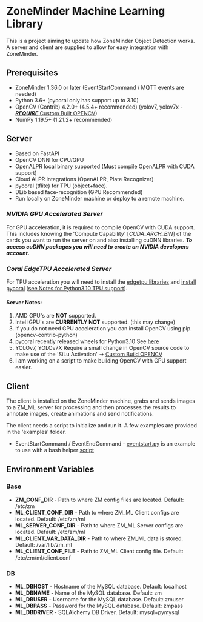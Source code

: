 # ZoneMinder Machine Learning Library 
This is a project aiming to update how ZoneMinder Object Detection works. 
A server and client are supplied to allow for easy integration with ZoneMinder.

## Prerequisites
- ZoneMinder 1.36.0 or later (EventStartCommand / MQTT events are needed)
- Python 3.6+ (pycoral only has support up to 3.10)
- OpenCV (Contrib) 4.2.0+ (4.5.4+ recommended) (yolov7, yolov7x - [**_REQUIRE_** Custom Built OPENCV](https://github.com/opencv/opencv/issues/22409 "SiLu Activation"))
- NumPy 1.19.5+ (1.21.2+ recommended)

## Server
- Based on FastAPI
- OpenCV DNN for CPU/GPU
- OpenALPR local binary supported (Must compile OpenALPR with CUDA support)
- Cloud ALPR integrations (OpenALPR, Plate Recognizer)
- pycoral (tflite) for TPU (object+face).
- DLib based face-recognition (GPU Recommended)
- Run locally on ZoneMinder machine or deploy to a remote machine. 
### _NVIDIA GPU Accelerated Server_
For GPU acceleration, it is required to compile OpenCV with CUDA support. This includes knowing the 'Compute Capability' [_CUDA_ARCH_BIN_] of the cards you want to run the server on and also installing cuDNN libraries. 
**_To access cuDNN packages you will need to create an NVIDIA developers account._**
### _Coral EdgeTPU Accelerated Server_
For TPU acceleration you will need to install the [edgetpu libraries](https://coral.ai/docs/accelerator/get-started/#runtime-on-linux) and [install pycoral](https://coral.ai/docs/accelerator/get-started/#pycoral-on-linux)  ([see Notes for Python3.10 TPU support](#server-notes "Notes")).

#### Server Notes:
1. AMD GPU's are __NOT__ supported.
2. Intel iGPU's are __CURRENTLY NOT__ supported. (this may change)
3. If you do not need GPU acceleration you can install OpenCV using pip. (opencv-contrib-python)
4. pycoral recently released wheels for Python3.10 See [here](https://github.com/google-coral/pycoral/issues/85#issuecomment-1305826142 "Pycoral 3.10 wheels")
5. YOLOv7, YOLOv7X Require a small change in OpenCV source code to make use of the 'SiLu Activation' -> [Custom Build OPENCV](https://github.com/opencv/opencv/pull/22410/files "OpenCV add SiLu Activation")
6. I am working on a script to make building OpenCV with GPU support easier.

## Client
The client is installed on the ZoneMinder machine, grabs and sends images to a ZM_ML server for processing and then processes the results to annotate images, create animations and send notifications.

The client needs a script to initialize and run it. A few examples are provided in the 'examples' folder.
- EventStartCommand / EventEndCommand - [eventstart.py](./examples/eventstart.py) is an example to use with a bash helper [script](./examples/EventStartCommand.sh)


## Environment Variables
### Base
- __ZM_CONF_DIR__ - Path to where ZM config files are located. Default: /etc/zm
- __ML_CLIENT_CONF_DIR__ - Path to where ZM_ML Client configs are located. Default: /etc/zm/ml
- __ML_SERVER_CONF_DIR__ - Path to where ZM_ML Server configs are located. Default: /etc/zm/ml
- __ML_CLIENT_VAR_DATA_DIR__ - Path to where ZM_ML data is stored. Default: /var/lib/zm_ml
- __ML_CLIENT_CONF_FILE__ - Path to ZM_ML Client config file. Default: /etc/zm/ml/client.conf 
### DB
- __ML_DBHOST__ - Hostname of the MySQL database. Default: localhost
- __ML_DBNAME__ - Name of the MySQL database. Default: zm
- __ML_DBUSER__ - Username for the MySQL database. Default: zmuser
- __ML_DBPASS__ - Password for the MySQL database. Default: zmpass
- __ML_DBDRIVER__ - SQLAlchemy DB Driver. Default: mysql+pymysql
